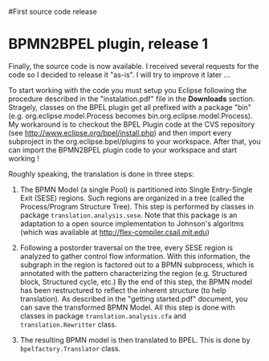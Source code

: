 #First source code release

# BPMN2BPEL plugin, release 1 #

Finally, the source code is now available. I received several requests for the code so I decided to release it "as-is". I will try to improve it later ...

To start working with the code you must setup you Eclipse following the procedure described in the "instalation.pdf" file in the **Downloads** section. Stragely, classes on the BPEL plugin get all prefixed with a package "bin" (e.g. org.eclipse.model.Process becomes bin.org.eclipse.model.Process). My workaround is to checkout the BPEL Plugin code at the CVS repository (see http://www.eclipse.org/bpel/install.php) and then import every subproject in the org.eclipse.bpel/plugins to your workspace. After that, you can import the BPMN2BPEL plugin code to your workspace and start working !

Roughly speaking, the translation is done in three steps:

1. The BPMN Model (a single Pool) is partitioned into Single Entry-Single Exit (SESE) regions. Such regions are organized in a tree (called the Process/Program Structure Tree). This step is performed by classes in package `translation.analysis.sese`. Note that this package is an adaptation to a open source implementation to Johnson's algoritms (which was available at http://flex-compiler.csail.mit.edu)

2. Following a postorder traversal on the tree, every SESE region is analyzed to gather control flow information. With this information, the subgraph in the region is factored out to a BPMN subprocess, which is annotated with the pattern characterizing the region (e.g. Structured block, Structured cycle, etc.) By the end of this step, the BPMN model has been restructured to reflect the inherent structure (to help translation). As described in the "getting started.pdf" document, you can save the transformed BPMN Model. All this step is done with classes in package `translation.analysis.cfa` and `translation.Rewritter` class.

3. The resulting BPMN model is then translated to BPEL. This is done by `bpelfactory.Translator` class.
